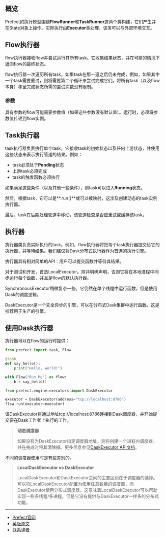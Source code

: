 ## 概览

Prefect的执行模型围绕**FlowRunner**和**TaskRunner**这两个类构建，它们产生并在State对象上操作。实际执行由**Executor**类处理，该类可以与外部环境交互。

## Flow执行器

flow执行器接收flow并尝试运行其所有task。它收集结果状态，并在可能的情况下返回flow的最终状态。

flow执行器一次遍历所有task。如果task在那一遍之后仍未完成，例如，如果其中一个task需要重试，则将需要第二个循环来尝试完成它们。将所有task（以及flow本身）移至完成状态所需的尝试次数没有限制。

### 参数

具有参数的flow可能需要参数值（如果这些参数没有默认值）。运行时，必须将参数值传递到flow实例。

## Task执行器

task执行器负责执行单个task。它接收task的初始状态以及任何上游状态，并使用这些状态来表示执行管道的结果。例如：

 - task必须处于**Pending**状态
 - 上游task必须完成
 - task的触发函数必须执行

如果满足这些条件（以及其他一些条件），则task可以进入**Running**状态。

然后，根据task，它可以是**.run()**或可以被映射，这涉及创建动态的task实例执行器。

最后，task在后期处理管道中移动，该管道检查是否应重试或缓存该task。

## 执行器

执行器类负责实际执行的task。例如，flow执行器将把每个task执行器提交给它的执行器，并等待结果。我们建议将Dask分布式执行器作为首选的执行引擎。

执行器具有相对简单的API：用户可以提交函数并等待其结果。

对于测试和开发，首选LocalExecutor。除非明确声明，否则它将在本地进程中同步运行每个函数，并且是flow的默认执行器。

SynchronousExecutor稍微复杂一些。它仍然在单个线程中运行函数，但是使用Dask的调度逻辑。

DaskExecutor是一个完全异步的引擎，可以在分布式Dask集群中运行函数。这是推荐用于生产的引擎。

## 使用Dask执行器

执行器可以在flow的运行时提供：

````Python
from prefect import task, Flow

@task
def say_hello():
    print("Hello, world!")

with Flow("Run Me") as flow:
    h = say_hello()

from prefect.engine.executors import DaskExecutor

executor = DaskExecutor(address="tcp://localhost:8786")
flow.run(executor=executor)
````

该DaskExecutor将通过地址tcp://localhost:8786连接到Dask调度器，并开始提交要在Dask工作者上执行的工作。

> 
> **动态调度器**
> 
> 如果没有为DaskExecutor指定调度器地址，则将创建一个进程内调度器，并在完成时将其清除掉。更多信息参见[DaskExecutor API文档](https://docs.prefect.io/api/latest/engine/executors.html#daskexecutor)。
> 

不同的调度器使用时是有些差别的。

> 
> **LocalDaskExecutor vs DaskExecutor**
> 
> LocalDaskExecutor和DaskExecutor之间的主要区别在于调度器的选择。可以将LocalDaskExecutor配置为使用任意数量的调度器，而DaskExecutor使用分布式调度器。这意味着LocalDaskExecutor可以帮助实现一些多线程/多进程，但是它没有提供与DaskExecutor一样多的分布式功能。
> 

***

- [Prefect官网](https://www.prefect.io/)
- [英版原文](https://docs.prefect.io/core/concepts/engine.html)
- [联系译者](https://github.com/listen-lavender)
